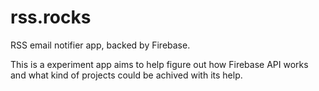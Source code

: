 # rss.rocks

RSS email notifier app, backed by Firebase.

This is a experiment app aims to help figure out how Firebase API works and what kind of projects could be achived with its help.
